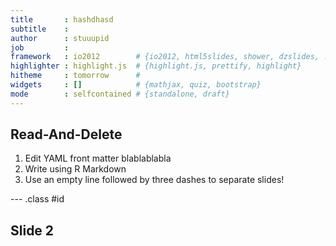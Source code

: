 ```yaml
---
title       : hashdhasd
subtitle    : 
author      : stuuupid
job         : 
framework   : io2012        # {io2012, html5slides, shower, dzslides, ...}
highlighter : highlight.js  # {highlight.js, prettify, highlight}
hitheme     : tomorrow      # 
widgets     : []            # {mathjax, quiz, bootstrap}
mode        : selfcontained # {standalone, draft}
---
```


## Read-And-Delete

1. Edit YAML front matter blablablabla
2. Write using R Markdown
3. Use an empty line followed by three dashes to separate slides!

--- .class #id 

## Slide 2




